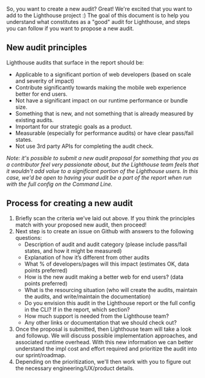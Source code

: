 So, you want to create a new audit? Great! We're excited that you want to add to the Lighthouse project :) The goal of this 
document is to help you understand what constitutes as a "good" audit for Lighthouse, and steps you can follow if you want
to propose a new audit. 

## New audit principles
Lighthouse audits that surface in the report should be: 
- Applicable to a significant portion of web developers (based on scale and severity of impact) 
- Contribute significantly towards making the mobile web experience better for end users. 
- Not have a significant impact on our runtime performance or bundle size. 
- Something that is new, and not something that is already measured by existing audits. 
- Important for our strategic goals as a product.
- Measurable (especially for performance audits) or have clear pass/fail states. 
- Not use 3rd party APIs for completing the audit check. 

*Note: it's possible to submit a new audit proposal for something that you as a contributor feel very passionate about, but the Lighthouse team feels that it wouldn't add value to a significant portion of the Lighthouse users. In this case, we'd be open to having your audit be a part of the report when run with the full config on the Command Line.* 

## Process for creating a new audit
1. Briefly scan the criteria we’ve laid out above. If you think the principles match with your proposed new audit, then proceed! 
2. Next step is to create an issue on Github with answers to the following questions: 
   - Description of audit and audit category (please include pass/fail states, and how it might be measured)
   - Explanation of how it’s different from other audits
   - What % of developers/pages will this impact (estimates OK, data points preferred) 
   - How is the new audit making a better web for end users? (data points preferred)
   - What is the resourcing situation (who will create the audits, maintain the audits, and write/maintain the documentation)
   - Do you envision this audit in the Lighthouse report or the full config in the CLI? If in the report, which section? 
   - How much support is needed from the Lighthouse team?
   - Any other links or documentation that we should check out?
3. Once the proposal is submitted, then Lighthouse team will take a look and followup. We will discuss possible implementation approaches, and associated runtime overhead.
With this new information we can better understand the impl cost and effort required and prioritize the audit into our sprint/roadmap. 
4. Depending on the prioritization, we'll then work with you to figure out the necessary engineering/UX/product details. 
